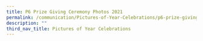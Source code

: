 ```yaml
---
title: P6 Prize Giving Ceremony Photos 2021
permalink: /communication/Pictures-of-Year-Celebrations/p6-prize-giving-ceremony-photos-2021
description: ""
third_nav_title: Pictures of Year Celebrations
---
```

